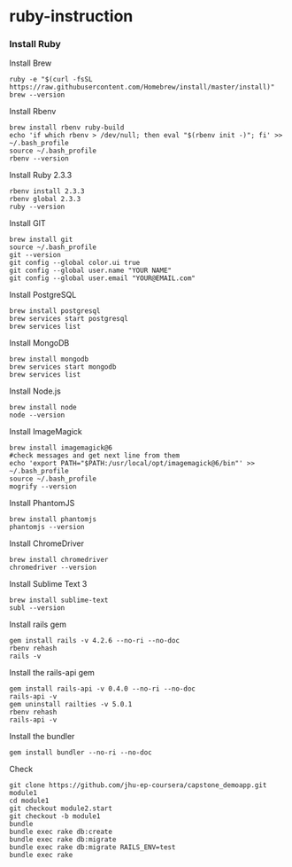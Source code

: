 # ruby-instruction

### Install Ruby

Install Brew
```
ruby -e "$(curl -fsSL https://raw.githubusercontent.com/Homebrew/install/master/install)"
brew --version
```
Install Rbenv
```
brew install rbenv ruby-build
echo 'if which rbenv > /dev/null; then eval "$(rbenv init -)"; fi' >> ~/.bash_profile
source ~/.bash_profile
rbenv --version
```
Install Ruby 2.3.3
```
rbenv install 2.3.3
rbenv global 2.3.3
ruby --version
```
Install GIT
```
brew install git
source ~/.bash_profile
git --version
git config --global color.ui true
git config --global user.name "YOUR NAME"
git config --global user.email "YOUR@EMAIL.com"
```
Install PostgreSQL
```
brew install postgresql
brew services start postgresql
brew services list
```
Install MongoDB
```
brew install mongodb
brew services start mongodb
brew services list
```
Install Node.js
```
brew install node
node --version
```
Install ImageMagick
```
brew install imagemagick@6
#check messages and get next line from them
echo 'export PATH="$PATH:/usr/local/opt/imagemagick@6/bin"' >> ~/.bash_profile
source ~/.bash_profile
mogrify --version
```
Install PhantomJS
```
brew install phantomjs
phantomjs --version
```
Install ChromeDriver
```
brew install chromedriver
chromedriver --version
```
Install Sublime Text 3
```
brew install sublime-text
subl --version
```
Install rails gem
```
gem install rails -v 4.2.6 --no-ri --no-doc
rbenv rehash
rails -v
```
Install the rails-api gem
```
gem install rails-api -v 0.4.0 --no-ri --no-doc
rails-api -v
gem uninstall railties -v 5.0.1
rbenv rehash
rails-api -v
```
Install the bundler
```
gem install bundler --no-ri --no-doc
```
Check
```
git clone https://github.com/jhu-ep-coursera/capstone_demoapp.git module1
cd module1
git checkout module2.start
git checkout -b module1
bundle
bundle exec rake db:create
bundle exec rake db:migrate
bundle exec rake db:migrate RAILS_ENV=test
bundle exec rake 
```
